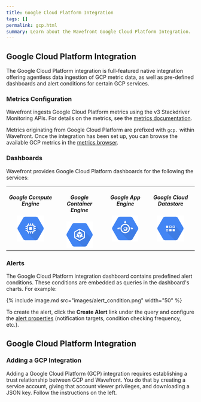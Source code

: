 ```yaml
---
title: Google Cloud Platform Integration
tags: []
permalink: gcp.html
summary: Learn about the Wavefront Google Cloud Platform Integration.
---
```

## Google Cloud Platform Integration

The Google Cloud Platform integration is full-featured native integration offering agentless data ingestion of GCP metric
data, as well as pre-defined dashboards and alert conditions for certain GCP services.

### Metrics Configuration

Wavefront ingests Google Cloud Platform metrics using the v3 Stackdriver Monitoring APIs.  For details on the metrics, see the
 [metrics documentation](https://cloud.google.com/monitoring/api/metrics).

Metrics originating from Google Cloud Platform are prefixed with `gcp.` within Wavefront.  Once the integration has
been set up, you can browse the available GCP metrics in the [metrics browser](/metrics#%28q%3Agcp.%2Cs%3A!f%29).

### Dashboards

<p>Wavefront provides Google Cloud Platform dashboards for the following the services:</p>

<table width="100%" style="max-width: 650px; margin-bottom: 20px;">
<tbody>
<tr>
<td style="text-align:center;vertical-align:top;">
<h5>Google Compute Engine</h5>
<div><img src="images/gce.svg" alt="Google GCE" style="max-width: 70px;"/></div>
</td>
<td style="text-align:center;vertical-align:top;">
<h5>Google Container Engine</h5>
<div><img src="images/gke.svg" alt="Google GKE" style="max-width: 70px;"/></div>
</td>
<td style="text-align:center;vertical-align:top;">
<h5>Google App Engine</h5>
<div><img src="images/app-engine.svg" alt="Google APP" style="max-width: 70px;"/></div>
</td>
<td style="text-align:center;vertical-align:top;">
<h5>Google Cloud Datastore</h5>
<div><img src="images/datastore.svg" alt="Google Cloud Datastore" style="max-width: 70px;"/></div>
</td>
</tr>
</tbody>
</table>

### Alerts

The Google Cloud Platform integration dashboard contains predefined alert conditions. These conditions are embedded as queries in the dashboard's charts. For example:

{% include image.md src="images/alert_condition.png" width="50" %}

To create the alert, click the **Create Alert** link under the query and configure the [alert properties](https://docs.wavefront.com/alerts_managing.html#creating-an-alert) (notification targets, condition checking frequency, etc.).







## Google Cloud Platform Integration



### Adding a GCP Integration

Adding a Google Cloud Platform (GCP) integration requires establishing a trust relationship between GCP and Wavefront. You do that by creating a service account, giving that account viewer privileges, and downloading a JSON key. Follow the instructions on the left. 


